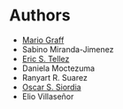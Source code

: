 Authors
=======

- [Mario Graff](mailto:mario.graff@infotec.mx)
- Sabino Miranda-Jimenez 
- [Eric S. Tellez](mailto:eric.tellez@infotec.mx)
- Daniela Moctezuma
- Ranyart R. Suarez
- [Oscar S. Siordia](mailto:osanchez@centrogeo.edu.mx)
- Elio Villaseñor
